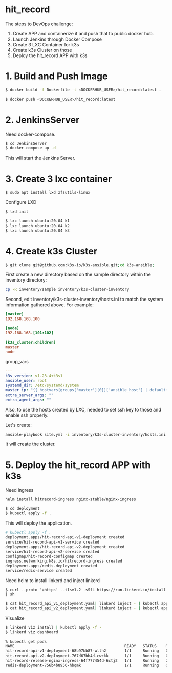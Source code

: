 # hit_record

The steps to DevOps challenge:
1. Create APP and containerize it and push that to public docker hub.
2. Launch Jenkins through Docker Compose
3. Create 3 LXC Container for k3s
4. Create k3s Cluster on those
5. Deploy the hit_record APP with k3s


# 1. Build and Push Image
```bash
$ docker build -f Dockerfile -t <DOCKERHUB_USER>/hit_record:latest .
```

```bash
$ docker push <DOCKERHUB_USER>/hit_record:latest
```

# 2. JenkinsServer
Need docker-compose.

```bash
$ cd JenkinsServer
$ docker-compose up -d
```

This will start the Jenkins Server.

# 3. Create 3 lxc container

```bash
$ sudo apt install lxd zfsutils-linux
```

Configure LXD

```bash
$ lxd init
```

```bash
$ lxc launch ubuntu:20.04 k1
$ lxc launch ubuntu:20.04 k2
$ lxc launch ubuntu:20.04 k3
```

# 4. Create k3s Cluster

```bash
$ git clone git@github.com:k3s-io/k3s-ansible.git;cd k3s-ansible;
```

First create a new directory based on the sample directory within the inventory directory:

```bash
cp -R inventory/sample inventory/k3s-cluster-inventory
```

Second, edit inventory/k3s-cluster-inventory/hosts.ini to match the system information gathered above. For example:

```ini
[master]
192.168.168.100

[node]
192.168.168.[101:102]

[k3s_cluster:children]
master
node
```

group_vars
```yaml
---
k3s_version: v1.23.4+k3s1
ansible_user: root
systemd_dir: /etc/systemd/system
master_ip: "{{ hostvars[groups['master'][0]]['ansible_host'] | default(groups['master'][0]) }}"
extra_server_args: ""
extra_agent_args: ""
```

Also, to use the hosts created by LXC, needed to set ssh key to those and enable ssh properly.

Let's create:
```bash
ansible-playbook site.yml -i inventory/k3s-cluster-inventory/hosts.ini
```

It will create the cluster.

# 5. Deploy the hit_record APP with k3s

Need ingress

```
helm install hitrecord-ingress nginx-stable/nginx-ingress
```


```bash
$ cd deployment
$ kubectl apply -f .
```

This will deploy the application.


```bash
# kubectl apply -f .
deployment.apps/hit-record-api-v1-deployment created
service/hit-record-api-v1-service created
deployment.apps/hit-record-api-v2-deployment created
service/hit-record-api-v2-service created
configmap/hit-record-configmap created
ingress.networking.k8s.io/hitrecord-ingress created
deployment.apps/redis-deployment created
service/redis-service created
```

Need helm to install linkerd and inject linkerd

```commandline
$ curl --proto '=https' --tlsv1.2 -sSfL https://run.linkerd.io/install | sh
```

```bash
$ cat hit_record_api_v1_deployment.yaml| linkerd inject - | kubectl apply -f -
$ cat hit_record_api_v2_deployment.yaml| linkerd inject - | kubectl apply -f -
```

Visualize

```bash
$ linkerd viz install | kubectl apply -f -
$ linkerd viz dashboard
```

```bash
% kubectl get pods                        
NAME                                                READY   STATUS    RESTARTS      AGE
hit-record-api-v1-deployment-68b97bb87-wlth2        1/1     Running   0             3m22s
hit-record-api-v2-deployment-767d67bb4d-cwckk       1/1     Running   0             3m21s
hit-record-release-nginx-ingress-64f777454d-6ctj2   1/1     Running   2 (10h ago)   18h
redis-deployment-756b4b8956-hbqmk                   1/1     Running   0             3m21s
```